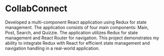 # CollabConnect
Developed a multi-component React application using Redux for state
management. The application consists of four main components: Main,
Post, Search, and Quizzie. The application utilizes Redux for state
management and React Router for navigation. This project demonstrates
my ability to integrate Redux with React for efficient state management
and navigation handling in a real-world application.
